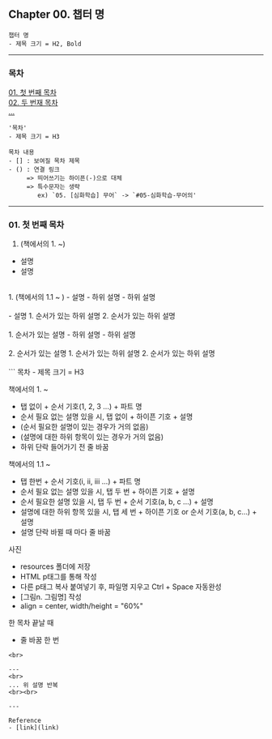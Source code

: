 ## **Chapter 00. 챕터 명**
```
챕터 명
- 제목 크기 = H2, Bold
```
---

### 목차
[01. 첫 번째 목차](#01-첫-번째-목차)    
[02. 두 번재 목차](#02-두-번째-목차)  
[...](#...)
```
'목차'
- 제목 크기 = H3

목차 내용
- [] : 보여질 목차 제목
- () : 연결 링크
     => 띄어쓰기는 하이픈(-)으로 대체
     => 특수문자는 생략
        ex) `05. [심화학습] 무어` -> `#05-심화학습-무어의'
```
---

### 01. 첫 번째 목차
1. (책에서의 1. ~)
- 설명  
- 설명  
<br>
   1. (책에서의 1.1 ~ )
      - 설명
        - 하위 설명
        - 하위 설명
        <br><br>
      - 설명
        1. 순서가 있는 하위 설명
        2. 순서가 있는 하위 설명
      <br><br>
      1. 순서가 있는 설명
         - 하위 설명
         - 하위 설명
         <br><br>
      2. 순서가 있는 설명
         1. 순서가 있는 하위 설명
         2. 순서가 있는 하위 설명
         <br><br>
```
목차
- 제목 크기 = H3

책에서의 1. ~
- 탭 없이 + 순서 기호(1, 2, 3 ...) + 파트 명
- 순서 필요 없는 설명 있을 시, 탭 없이 + 하이픈 기호 + 설명
- (순서 필요한 설명이 있는 경우가 거의 없음)
- (설명에 대한 하위 항목이 있는 경우가 거의 없음)
- 하위 단락 들어가기 전 줄 바꿈 

책에서의 1.1 ~
- 탭 한번 + 순서 기호(i, ii, iii ...) + 파트 명
- 순서 필요 없는 설명 있을 시, 탭 두 번 + 하이픈 기호 + 설명
- 순서 필요한 설명 있을 시, 탭 두 번 + 순서 기호(a, b, c ...) + 설명
- 설명에 대한 하위 항목 있을 시, 탭 세 번 + 하이픈 기호 or 순서 기호(a, b, c...) + 설명
- 설명 단락 바뀔 때 마다 줄 바꿈

사진
- resources 폴더에 저장 
- HTML p태그를 통해 작성
- 다른 p태그 복사 붙여넣기 후, 파일명 지우고 Ctrl + Space 자동완성
- [그림n. 그림명] 작성
- align = center, width/height = "60%"

한 목차 끝날 때
- 줄 바꿈 한 번 
```
<br>

---
<br>
... 위 설명 반복
<br><br>

---

Reference
- [link](link)